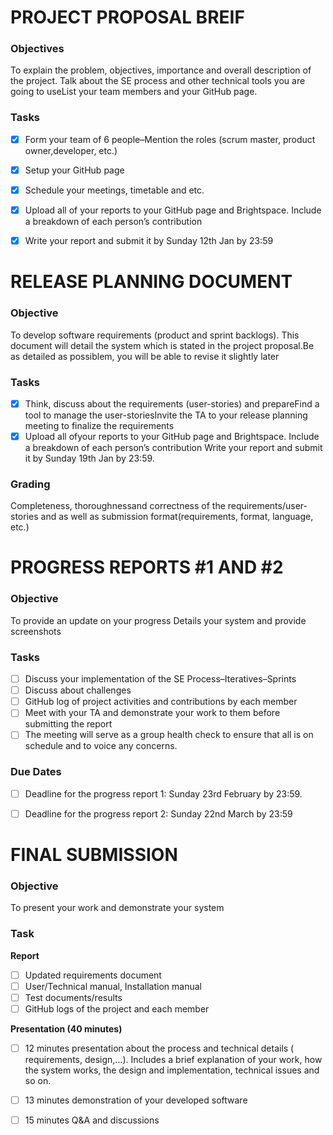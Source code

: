 # PROJECT PROPOSAL BREIF
### Objectives
To explain the problem, objectives, importance and overall description of the project.
Talk about the SE process and other technical tools you are going to useList your team members and your GitHub page.

### Tasks
- [x] Form your team of 6 people–Mention the roles (scrum master, product owner,developer, etc.)
- [x] Setup your GitHub page
- [x] Schedule your meetings, timetable and etc.
- [x] Upload all of your reports to your GitHub page and Brightspace. Include a breakdown of each person’s contribution
- [x] Write your report and submit it by Sunday 12th Jan by 23:59


# RELEASE PLANNING DOCUMENT 
### Objective
To develop software requirements (product and sprint backlogs). This document will detail the system which is stated in the project proposal.Be as detailed as possiblem, you will be able to revise it slightly later

### Tasks
- [x] Think, discuss about the requirements (user-stories) and prepareFind a tool to manage the user-storiesInvite the TA to your release planning meeting to finalize the requirements
- [x] Upload all ofyour reports to your GitHub page and Brightspace. Include a breakdown of each person’s contribution
Write your report and submit it by Sunday 19th Jan by 23:59.

### Grading
Completeness, thoroughnessand correctness of the requirements/user-stories and as well as submission format(requirements, format, language, etc.)


# PROGRESS REPORTS #1 AND #2
### Objective
To provide an update on your progress
Details your system and provide screenshots

### Tasks
- [ ] Discuss your implementation of the SE Process–Iteratives–Sprints
- [ ] Discuss about challenges
- [ ] GitHub log of project activities and contributions by each member
- [ ] Meet with your TA and demonstrate your work to them before submitting the report
- [ ] The meeting will serve as a group health check to ensure that all is on schedule and to voice any concerns.

### Due Dates
- [ ] Deadline for the progress report 1: Sunday 23rd February by 23:59.
- [ ] Deadline for the progress report 2: Sunday 22nd March by 23:59


# FINAL SUBMISSION
### Objective
To present your work and demonstrate your system

### Task
**Report**
- [ ] Updated requirements document
- [ ] User/Technical manual, Installation manual
- [ ] Test documents/results
- [ ] GitHub logs of the project and each member

**Presentation (40 minutes)**
- [ ] 12 minutes presentation about the process and technical details ( requirements, design,...). Includes a brief explanation of your work, how the system works, the design and implementation, technical issues and so on.
- [ ] 13 minutes demonstration of your developed software
- [ ] 15 minutes Q&A and discussions


